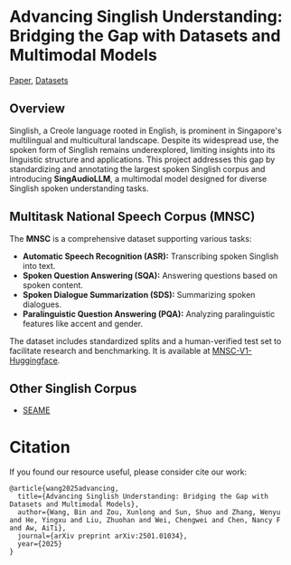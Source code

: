 # Advancing Singlish Understanding: Bridging the Gap with Datasets and Multimodal Models

[Paper](https://arxiv.org/abs/2501.01034), [Datasets](https://huggingface.co/datasets/MERaLiON/Multitask-National-Speech-Corpus-v1)

## Overview

Singlish, a Creole language rooted in English, is prominent in Singapore's multilingual and multicultural landscape. Despite its widespread use, the spoken form of Singlish remains underexplored, limiting insights into its linguistic structure and applications. This project addresses this gap by standardizing and annotating the largest spoken Singlish corpus and introducing **SingAudioLLM**, a multimodal model designed for diverse Singlish spoken understanding tasks.

## Multitask National Speech Corpus (MNSC)

The **MNSC** is a comprehensive dataset supporting various tasks:

- **Automatic Speech Recognition (ASR):** Transcribing spoken Singlish into text.
- **Spoken Question Answering (SQA):** Answering questions based on spoken content.
- **Spoken Dialogue Summarization (SDS):** Summarizing spoken dialogues.
- **Paralinguistic Question Answering (PQA):** Analyzing paralinguistic features like accent and gender.

The dataset includes standardized splits and a human-verified test set to facilitate research and benchmarking. It is available at [MNSC-V1-Huggingface](https://huggingface.co/datasets/MERaLiON/Multitask-National-Speech-Corpus-v1).


## Other Singlish Corpus

- [SEAME](https://catalog.ldc.upenn.edu/LDC2015S04)


# Citation
If you found our resource useful, please consider cite our work:
```
@article{wang2025advancing,
  title={Advancing Singlish Understanding: Bridging the Gap with Datasets and Multimodal Models},
  author={Wang, Bin and Zou, Xunlong and Sun, Shuo and Zhang, Wenyu and He, Yingxu and Liu, Zhuohan and Wei, Chengwei and Chen, Nancy F and Aw, AiTi},
  journal={arXiv preprint arXiv:2501.01034},
  year={2025}
}
```